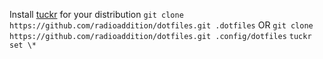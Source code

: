 Install [tuckr](https://github.com/RaphGL/Tuckr) for your distribution
`git clone https://github.com/radioaddition/dotfiles.git .dotfiles` OR `git clone https://github.com/radioaddition/dotfiles.git .config/dotfiles`
`tuckr set \*`
